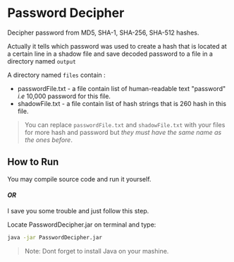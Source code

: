# Password Decipher
Decipher password from MD5, SHA-1, SHA-256, SHA-512 hashes.

Actually it tells which password was used to create a hash that is located at a certain line in a shadow file and save decoded password to a file in a directory named `output`

A directory named `files` contain :

* passwordFile.txt -  a file contain list of human-readable text "password" *i.e* 10,000 password for this file.
* shadowFile.txt - a file contain list of hash strings that is 260 hash in this file.

> You can replace `passwordFile.txt` and `shadowFile.txt` with your files for more hash and password but *they must have the same name as the ones before*.

## How to Run
You may compile source code and run it yourself.

#### *OR*

I save you some trouble and just follow this step.

Locate PasswordDecipher.jar on terminal and type:
```sh
java -jar PasswordDecipher.jar
```

> Note: Dont forget to install Java on your mashine.
